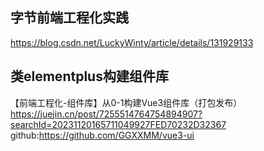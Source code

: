 ## 字节前端工程化实践
https://blog.csdn.net/LuckyWinty/article/details/131929133

## 类elementplus构建组件库
【前端工程化-组件库】从0-1构建Vue3组件库（打包发布）
https://juejin.cn/post/7255514764754894907?searchId=20231120165711049927FED70232D32367
github:https://github.com/GGXXMM/vue3-ui
